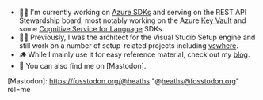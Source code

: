 * 👨‍💻 I'm currently working on [Azure SDKs](https://learn.microsoft.com/dotnet/azure/) and serving on the REST API Stewardship board, most notably working on the Azure [Key Vault](https://learn.microsoft.com/dotnet/api/overview/azure/key-vault?view=azure-dotnet) and some [Cognitive Service for Language](https://learn.microsoft.com/azure/cognitive-services/language-service/concepts/developer-guide) SDKs.
* 👨‍💻 Previously, I was the architect for the Visual Studio Setup engine and still work on a number of setup-related projects including [vswhere](https://github.com/microsoft/vswhere).
* 🪵 While I mainly use it for easy reference material, check out my [blog](https://heaths.dev).
* 🐘 You can also find me on [Mastodon].

[Mastodon]: https://fosstodon.org/@heaths "@heaths@fosstodon.org" rel=me
